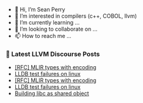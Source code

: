 - 👋 Hi, I’m Sean Perry
- 👀 I’m interested in compilers (c++, COBOL, llvm)
- 🌱 I’m currently learning ...
- 💞️ I’m looking to collaborate on ...
- 📫 How to reach me ...

<!---
s66perry/s66perry is a ✨ special ✨ repository because its `README.md` (this file) appears on your GitHub profile.
You can click the Preview link to take a look at your changes.
--->
### 📕 Latest LLVM Discourse Posts

<!-- DISCOURSE-LLVM:START -->
- [[RFC] MLIR types with encoding](https://discourse.llvm.org/t/rfc-mlir-types-with-encoding/80189#post_13)
- [LLDB test failures on linux](https://discourse.llvm.org/t/lldb-test-failures-on-linux/80095?page=2#post_25)
- [[RFC] MLIR types with encoding](https://discourse.llvm.org/t/rfc-mlir-types-with-encoding/80189#post_12)
- [LLDB test failures on linux](https://discourse.llvm.org/t/lldb-test-failures-on-linux/80095?page=2#post_24)
- [Building libc as shared object](https://discourse.llvm.org/t/building-libc-as-shared-object/80166#post_13)
<!-- DISCOURSE-LLVM:END -->
